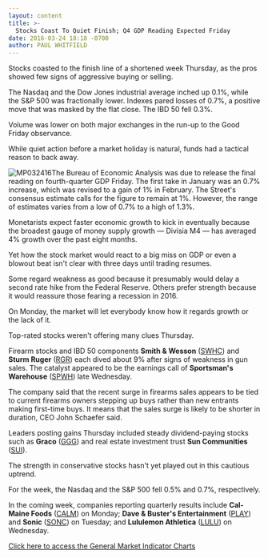 ```yaml
---
layout: content
title: >-
  Stocks Coast To Quiet Finish; Q4 GDP Reading Expected Friday
date: 2016-03-24 18:18 -0700
author: PAUL WHITFIELD
---
```






Stocks coasted to the finish line of a shortened week Thursday, as the pros showed few signs of aggressive buying or selling.


The Nasdaq and the Dow Jones industrial average inched up 0.1%, while the S&P 500 was fractionally lower. Indexes pared losses of 0.7%, a positive move that was masked by the flat close. The IBD 50 fell 0.3%.


Volume was lower on both major exchanges in the run-up to the Good Friday observance.


While quiet action before a market holiday is natural, funds had a tactical reason to back away.


![MP032416](https://www.investors.com/wp-content/uploads/2016/03/MP032416.jpg)The Bureau of Economic Analysis was due to release the final reading on fourth-quarter GDP Friday. The first take in January was an 0.7% increase, which was revised to a gain of 1% in February. The Street's consensus estimate calls for the figure to remain at 1%. However, the range of estimates varies from a low of 0.7% to a high of 1.3%.


Monetarists expect faster economic growth to kick in eventually because the broadest gauge of money supply growth — Divisia M4 — has averaged 4% growth over the past eight months.


Yet how the stock market would react to a big miss on GDP or even a blowout beat isn't clear with three days until trading resumes.


Some regard weakness as good because it presumably would delay a second rate hike from the Federal Reserve. Others prefer strength because it would reassure those fearing a recession in 2016.


On Monday, the market will let everybody know how it regards growth or the lack of it.


Top-rated stocks weren't offering many clues Thursday.


Firearm stocks and IBD 50 components **Smith & Wesson** ([SWHC](https://research.investors.com/quote.aspx?symbol=SWHC)) and **Sturm Ruger** ([RGR](https://research.investors.com/quote.aspx?symbol=RGR)) each dived about 9% after signs of weakness in gun sales. The catalyst appeared to be the earnings call of **Sportsman's Warehouse** ([SPWH](https://research.investors.com/quote.aspx?symbol=SPWH)) late Wednesday.


The company said that the recent surge in firearms sales appears to be tied to current firearms owners stepping up buys rather than new entrants making first-time buys. It means that the sales surge is likely to be shorter in duration, CEO John Schaefer said.


Leaders posting gains Thursday included steady dividend-paying stocks such as **Graco** ([GGG](https://research.investors.com/quote.aspx?symbol=GGG)) and real estate investment trust **Sun Communities** ([SUI](https://research.investors.com/quote.aspx?symbol=SUI)).


The strength in conservative stocks hasn't yet played out in this cautious uptrend.


For the week, the Nasdaq and the S&P 500 fell 0.5% and 0.7%, respectively.


In the coming week, companies reporting quarterly results include **Cal-Maine Foods** ([CALM](https://research.investors.com/quote.aspx?symbol=CALM)) on Monday; **Dave & Buster's Entertainment** ([PLAY](https://research.investors.com/quote.aspx?symbol=PLAY)) and **Sonic** ([SONC](https://research.investors.com/quote.aspx?symbol=SONC)) on Tuesday; and **Lululemon Athletica** ([LULU](https://research.investors.com/quote.aspx?symbol=LULU)) on Wednesday.


[Click here to access the General Market Indicator Charts](https://www.investors.com/wp-content/uploads/2016/03/GMI_032816.pdf)




